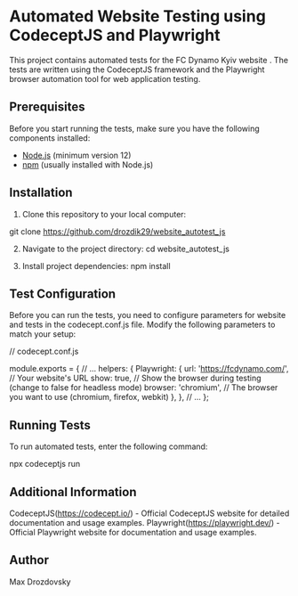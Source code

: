 # Automated Website Testing using CodeceptJS and Playwright

This project contains automated tests for the FC Dynamo Kyiv website . The tests are written using the CodeceptJS framework and the Playwright browser automation tool for web application testing.

## Prerequisites

Before you start running the tests, make sure you have the following components installed:

- [Node.js](https://nodejs.org/) (minimum version 12)
- [npm](https://www.npmjs.com/) (usually installed with Node.js)

## Installation

1. Clone this repository to your local computer:

git clone https://github.com/drozdik29/website_autotest_js

2. Navigate to the project directory:
cd website_autotest_js

3. Install project dependencies:
npm install

## Test Configuration
Before you can run the tests, you need to configure parameters for  website and tests in the codecept.conf.js file. Modify the following parameters to match your setup:

// codecept.conf.js

module.exports = {
  // ...
  helpers: {
    Playwright: {
      url: 'https://fcdynamo.com/', // Your website's URL
      show: true, // Show the browser during testing (change to false for headless mode)
      browser: 'chromium', // The browser you want to use (chromium, firefox, webkit)
    },
  },
  // ...
};

## Running Tests
To run automated tests, enter the following command:

npx codeceptjs run
## Additional Information

CodeceptJS(https://codecept.io/) - Official CodeceptJS website for detailed documentation and usage examples.
Playwright(https://playwright.dev/) - Official Playwright website for documentation and usage examples.
## Author
Max Drozdovsky